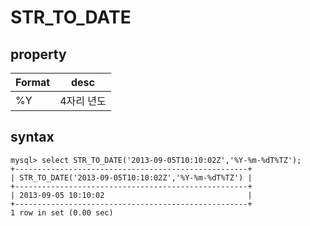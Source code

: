 # STR_TO_DATE


## property
| Format | desc |
|--------|------|
| %Y | 4자리 년도 |

## syntax
``` 
mysql> select STR_TO_DATE('2013-09-05T10:10:02Z','%Y-%m-%dT%TZ');
+----------------------------------------------------+
| STR_TO_DATE('2013-09-05T10:10:02Z','%Y-%m-%dT%TZ') |
+----------------------------------------------------+
| 2013-09-05 10:10:02                                |
+----------------------------------------------------+
1 row in set (0.00 sec)
```
